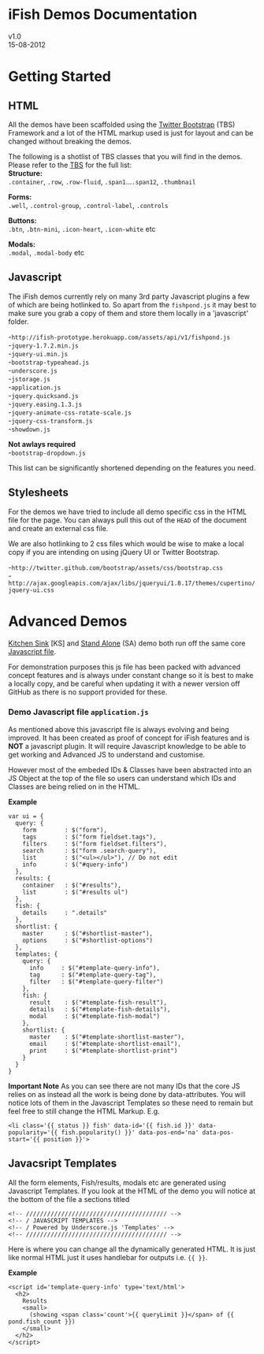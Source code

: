 # iFish Demos Documentation

v1.0  
15-08-2012  

# Getting Started


## HTML
All the demos have been scaffolded using the [Twitter Bootstrap](twitter.github.com/bootstrap/) (TBS) Framework and a lot of the HTML markup used is just for layout and can be changed without breaking the demos.


The following is a shotlist of TBS classes that you will find in the demos. Please refer to the [TBS](twitter.github.com/bootstrap/) for the full list:  
**Structure:**  
`.container`, `.row`, `.row-fluid`, `.span1`...`.span12`, `.thumbnail` 

**Forms:**  
`.well`, `.control-group`, `.control-label`, `.controls`  

**Buttons:**  
`.btn`, `.btn-mini`, `.icon-heart`, `.icon-white` etc  

**Modals:**  
`.modal`, `.modal-body` etc


## Javascript

The iFish demos currently rely on many 3rd party Javascript plugins a few of which are being hotlinked to. So apart from the `fishpond.js` it may best to make sure you grab a copy of them and store them locally in a 'javascript' folder.
 
-`http://ifish-prototype.herokuapp.com/assets/api/v1/fishpond.js`  
-`jquery-1.7.2.min.js`  
-`jquery-ui.min.js`  
-`bootstrap-typeahead.js`  
-`underscore.js`   
-`jstorage.js`  
-`application.js`  
-`jquery.quicksand.js`   
-`jquery.easing.1.3.js`  
-`jquery-animate-css-rotate-scale.js`  
-`jquery-css-transform.js`  
-`showdown.js`  

**Not awlays required**  
-`bootstrap-dropdown.js` 
  

This list can be significantly shortened depending on the features you need.


## Stylesheets

For the demos we have tried to include all demo specific css in the HTML file for the page. You can always pull this out of the `HEAD` of the document and create an external css file.

We are also hotlinking to 2 css files which would be wise to make a local copy if you are intending on using jQuery UI or Twitter Bootstrap.

-`http://twitter.github.com/bootstrap/assets/css/bootstrap.css`  
-`http://ajax.googleapis.com/ajax/libs/jqueryui/1.8.17/themes/cupertino/jquery-ui.css`  




# Advanced Demos
[Kitchen Sink](http://involved.github.com/fishpond-examples/demos/kitchen-sink/) [KS] and [Stand Alone](http://involved.github.com/fishpond-examples/demos/stand-alone/) (SA) demo both run off the same core [Javascript file](http://involved.github.com/fishpond-examples/javascripts/demos/kitchen-sink/application.js).

For demonstration purposes this js file has been packed with advanced concept features and is always under constant change so it is best to make a locally copy, and be careful when updating it with a newer version off GitHub as there is no support provided for these.

### Demo Javascript file `application.js`  
As mentioned above this javascript file is always evolving and being improved. It has been created as proof of concept for iFish features and is **NOT** a javascript plugin. It will require Javascript knowledge to be able to get working and Advanced JS to understand and customise.

However most of the embeded IDs & Classes have been abstracted into an JS Object at the top of the file so users can understand which IDs and Classes are being relied on in the HTML.

**Example**

	var ui = {
	  query: {
	    form        : $("form"),
	    tags        : $("form fieldset.tags"),
	    filters     : $("form fieldset.filters"),
	    search      : $("form .search-query"),
	    list        : $("<ul></ul>"), // Do not edit
	    info        : $("#query-info")
	  },
	  results: {
	    container   : $("#results"),
	    list        : $("#results ul")
	  },
	  fish: {
	    details     : ".details"
	  },
	  shortlist: {
	    master      : $("#shortlist-master"),
	    options     : $("#shortlist-options")
	  },
	  templates: {
	    query: {
	      info     : $("#template-query-info"),
	      tag      : $("#template-query-tag"),
	      filter   : $("#template-query-filter")
	    },
	    fish: {
	      result    : $("#template-fish-result"),
	      details   : $("#template-fish-details"),
	      modal     : $("#template-fish-modal")
	    },
	    shortlist: {
	      master    : $("#template-shortlist-master"),
	      email     : $("#template-shortlist-email"),
	      print     : $("#template-shortlist-print")
	    }
	  }
	}

**Important Note**
As you can see there are not many IDs that the core JS relies on as instead all the work is being done by data-attributes. You will notice lots of them in the Javascript Templates so these need to remain but feel free to still change the HTML Markup. E.g.
 
	<li class='{{ status }} fish' data-id='{{ fish.id }}' data-popularity='{{ fish.popularity() }}' data-pos-end='na' data-pos-start='{{ position }}'>


## Javacsript Templates

All the form elements, Fish/results, modals etc are generated using Javascript Templates. If you look at the HTML of the demo you will notice at the bottom of the file a sections titled 

    
	<!-- //////////////////////////////////////// -->
	<!-- / JAVASCRIPT TEMPLATES -->
	<!-- / Powered by Underscore.js 'Templates' -->
	<!-- //////////////////////////////////////// -->



Here is where you can change all the dynamically generated HTML. It is just like normal HTML just it uses handlebar for outputs i.e. `{{ }}`.  

**Example**

	<script id='template-query-info' type='text/html'>
	  <h2>
	    Results
	    <small>
	      (showing <span class='count'>{{ queryLimit }}</span> of {{ pond.fish_count }})
	    </small>
	  </h2>
	</script>




